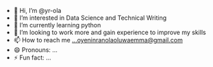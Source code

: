 - 👋 Hi, I’m @yr-ola
- 👀 I’m interested in Data Science and Technical Writing
- 🌱 I’m currently learning python
- 💞️ I’m looking to work more and gain experience to improve my skills
- 📫 How to reach me ...oyeninranolaoluwaemma@gmail.com
- 😄 Pronouns: ...
- ⚡ Fun fact: ...

<!---
yr-ola/yr-ola is a ✨ special ✨ repository because its `README.md` (this file) appears on your GitHub profile.
You can click the Preview link to take a look at your changes.
--->
